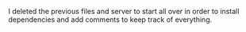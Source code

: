 I deleted the previous files and server to start all over in order to install dependencies and add comments to keep track of everything.
